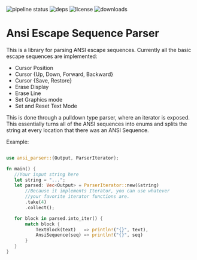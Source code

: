 ![pipeline status](https://img.shields.io/gitlab/pipeline/gitlab-org/gitlab-ce.svg?style=flat-square) ![deps](https://img.shields.io/librariesio/release/cargo/ansi-parser.svg?style=flat-square) ![license](https://img.shields.io/crates/l/ansi-parser.svg?style=flat-square) ![downloads](https://img.shields.io/crates/d/ansi-parser.svg?style=flat-square)
# Ansi Escape Sequence Parser


This is a library for parsing ANSI escape sequences. Currently all the basic escape sequences
are implemented:
 + Cursor Position
 + Cursor {Up, Down, Forward, Backward}
 + Cursor {Save, Restore}
 + Erase Display
 + Erase Line
 + Set Graphics mode
 + Set and Reset Text Mode

 This is done through a pulldown type parser, where an iterator is exposed. This essentially
 turns all of the ANSI sequences into enums and splits the string at every location that there
 was an ANSI Sequence.

 Example:

 ```rust

use ansi_parser::{Output, ParserIterator};

fn main() {
    //Your input string here
    let string = "...";
    let parsed: Vec<Output> = ParserIterator::new(&string)
        //Because it implements Iterator, you can use whatever
        //your favorite iterator functions are.
        .take(4)
        .collect();

    for block in parsed.into_iter() {
        match block {
            TextBlock(text)   => println!("{}", text),
            AnsiSequence(seq) => println!("{}", seq)
        }
    }
}
 ```
